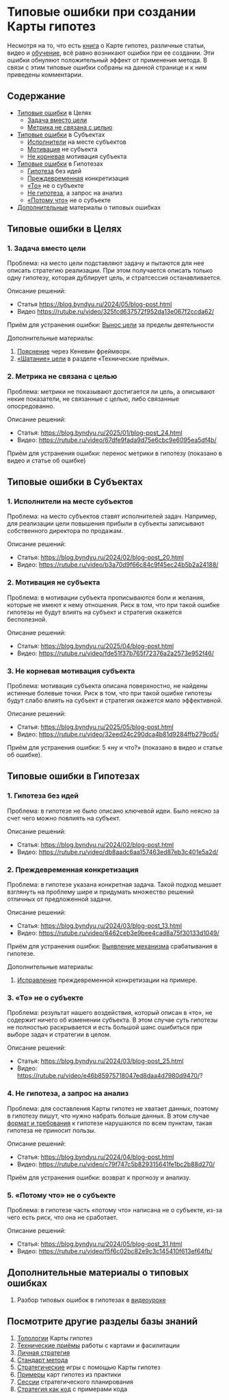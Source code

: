 # Типовые ошибки при создании Карты гипотез

Несмотря на то, что есть [книга](https://картагипотез.рф/book) о Карте гипотез, различные статьи, видео и [обучение](https://картагипотез.рф/study), всё равно возникают ошибки при ее создании. Эти ошибки обнуляют положительный эффект от применения метода. В связи с этим типовые ошибки собраны на данной странице и к ним приведены комментарии.

## Содержание

- [Типовые ошибки](#purposes) в Целях
  - [Задача вместо цели](#taskaspurposes)
  - [Метрика не связана с целью](#incorrectmetric)
- [Типовые ошибки](#subjects) в Субъектах
  - [Исполнители](#executorassubject) на месте субъектов
  - [Мотивация](#notsubjectmotivation) не субъекта
  - [Не корневая](#notrootmotivation) мотивация субъекта
- [Типовые ошибки](#hypothesis) в Гипотезах
  - [Гипотеза](#noideas) без идей
  - [Преждевременная](#taskinhypothesis) конкретизация
  - [«То»](#thennotaboutsubject) не о субъекте
  - [Не гипотеза](#requestnalysis), а запрос на анализ
  - [«Потому что»](#becausenotaboutsubject) не о субъекте
- [Дополнительные](#additional) материалы о типовых ошибках

## <a id="purposes"></a> Типовые ошибки в Целях

### <a id="taskaspurposes"></a> 1. Задача вместо цели

Проблема: на место цели подставляют задачу и пытаются для нее описать стратегию реализации. При этом получается описать только одну гипотезу, которая дублирует цель, и стратсессия останавливается.

Описание решений:
 * Статья https://blog.byndyu.ru/2024/05/blog-post.html
 * Видео https://rutube.ru/video/325fcd637572f952da13e067f2ccda62/

Приём для устранения ошибки: [Вынос цели](techniques.md#purpose-out) за пределы деятельности

Дополнительные материалы:
1. [Пояснение](https://blog.byndyu.ru/2024/05/blog-post_7.html) через Кеневин фреймворк.
2. [«Шатание» цели](techniques.md#purpose-staggering) в разделе «Технические приёмы».

### <a id="incorrectmetric"></a> 2. Метрика не связана с целью

Проблема: метрики не показывают достигается ли цель, а описывают некие показатели, не связанные с целью, либо связанные опосредованно.

Описание решений:
 * Статья: https://blog.byndyu.ru/2025/01/blog-post_24.html
 * Видео: https://rutube.ru/video/67dfe9fada9d75e6cbc9e6095ea5df4b/

Приём для устранения ошибки: перенос метрики в гипотезу (показано в видео и статье об ошибке)

## <a id="subjects"></a> Типовые ошибки в Субъектах

### <a id="executorassubject"></a> 1. Исполнители на месте субъектов

Проблема: на место субъектов ставят исполнителей задач. Например, для реализации цели повышения прибыли в субъекты записывают собственного директора по продажам.

Описание решений:
 * Статья: https://blog.byndyu.ru/2024/02/blog-post_20.html
 * Видео: https://rutube.ru/video/b3a70d9f66c84c9f45ec24b5b2a24188/ 

### <a id="notsubjectmotivation"></a> 2. Мотивация не субъекта

Проблема: в мотивации субъекта прописываются боли и желания, которые не имеют к нему отношения. Риск в том, что при такой ошибке гипотезы не будут влиять на субъект и стратегия окажется бесполезной.

Описание решений:
 * Статья: https://blog.byndyu.ru/2025/04/blog-post.html
 * Видео: https://rutube.ru/video/fde51f37b765f72376a2a2573e952f46/

### <a id="notrootmotivation"></a> 3. Не корневая мотивация субъекта

Проблема: мотивация субъекта описана поверхностно, не найдены истинные болевые точки. Риск в том, что при такой ошибке гипотезы будут слабо влиять на субъект и стратегия окажется мало эффективной.

Описание решений:
 * Статья: https://blog.byndyu.ru/2025/05/blog-post.html
 * Видео: https://rutube.ru/video/32eed24c290dca4b81d9284ffb279cd5/

Приём для устранения ошибки: 5 «ну и что?» (показано в видео и статье об ошибке).

## <a id="hypothesis"></a> Типовые ошибки в Гипотезах

### <a id="noideas"></a> 1. Гипотеза без идей

Проблема: в гипотезе не было описано ключевой идеи. Было неясно за счет чего можно повлиять на субъект.

Описание решений:
 * Статья: https://blog.byndyu.ru/2024/02/blog-post.html
 * Видео: https://rutube.ru/video/db8aadc6aa157463ed87eb3c401e5a2d/

### <a id="taskinhypothesis"></a> 2. Преждевременная конкретизация

Проблема: в гипотезе указана конкретная задача. Такой подход мешает взглянуть на проблему шире и придумать множество  решений отличных от предложенной задачи.

Описание решений:
 * Статья: https://blog.byndyu.ru/2024/03/blog-post_13.html
 * Видео: https://rutube.ru/video/6462ceb3e9bee4cad8a75f30133d1049/

Приём для устранения ошибки: [Выявление механизма](techniques.md#hypothesis-fix-if) срабатывания в гипотезе.

Дополнительные материалы:
1. [Исправление](https://blog.byndyu.ru/2024/09/blog-post_4.html) преждевременной конкретизации на примере.

### <a id="thennotaboutsubject"></a> 3. «То» не о субъекте

Проблема: результат нашего воздействия, который описан в «то», не содержит ничего об изменении субъекта. В этом случае суть гипотезы не полностью раскрывается и есть большой шанс ошибиться при выборе задач и стратегии в целом.

Описание решений:
 * Статья: https://blog.byndyu.ru/2024/03/blog-post_25.html
 * Видео: https://rutube.ru/video/e46b85975718047ed8daa4d7980d9470/?

### <a id="requestnalysis"></a> 4. Не гипотеза, а запрос на анализ

Проблема: для составления Карты гипотез не хватает данных, поэтому в гипотезу пишут, что нужно набрать больше данных. В этом случае [формат и требования](README.md#hypothesisformat) к гипотезе нарушаются по всем пунктам, такая гипотеза не приносит пользы.

Описание решений:
 * Статья: https://blog.byndyu.ru/2024/04/blog-post.html
 * Видео: https://rutube.ru/video/c79f747c5b829315641fe1bc2b88d270/

Приём для устранения ошибки: возврат к прогнозу и анализу.

### <a id="becausenotaboutsubject"></a> 5. «Потому что» не о субъекте

Проблема: в гипотезе часть «потому что» написана не о субъекте, из-за чего есть риск, что она не сработает.

Описание решений:
 * Статья: https://blog.byndyu.ru/2024/05/blog-post_31.html
 * Видео: https://rutube.ru/video/f5f6c02bc82e9c3c145410f613ef64fb/

## <a id="additional"></a> Дополнительные материалы о типовых ошибках
1. Разбор типовых ошибок в гипотезах в [видеоуроке](https://blog.byndyu.ru/2024/06/blog-post_29.html)

## Посмотрите другие разделы базы знаний
1. [Топологии](topology.md) Карты гипотез
1. [Технические приёмы](techniques.md) работы с картами и фасилитации
1. [Личная стратегия](personalstrategy.md)
1. [Стандарт метода](standard.md)
1. [Стратегические](strategicgames.md) игры с помощью Карты гипотез
1. [Примеры](examples.md) карт гипотез из практики
1. [Сессии](stratsession.md) стратегического планирования
1. [Стратегия как код](strategyascode.md) с примерами кода
